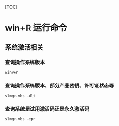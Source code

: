 [TOC]
# win+R 运行命令
## 系统激活相关
### 查询操作系统版本
```
winver
```
### 查询操作系统版本、部分产品密钥、许可证状态等
```
slmgr.vbs -dli
```
### 查询系统是试用激活码还是永久激活码
```
slmgr.vbs -xpr
```